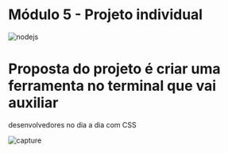 # Módulo 5 - Projeto individual
![nodejs](https://user-images.githubusercontent.com/112557540/216981836-73a0fe6d-6904-4ddb-b2cd-d218d97a6b5a.jpg)

# Proposta do projeto é criar uma ferramenta no terminal que vai auxiliar
desenvolvedores no dia a dia com CSS

![capture](https://user-images.githubusercontent.com/112557540/216981244-6252dd61-854d-4343-bc78-8f1146f23d21.png)



